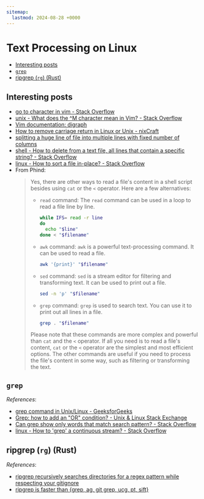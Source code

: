 ```yaml
---
sitemap:
  lastmod: 2024-08-28 +0000
---
```


# Text Processing on Linux

- [Interesting posts](#interesting-posts)
- [`grep`](#grep)
- [ripgrep (`rg`) (Rust)](#ripgrep-rg-rust)

## Interesting posts

- [go to character in vim - Stack Overflow](https://stackoverflow.com/questions/543738/go-to-character-in-vim)
- [unix - What does the ^M character mean in Vim? - Stack Overflow](https://stackoverflow.com/questions/5843495/what-does-the-m-character-mean-in-vim)
- [Vim documentation: digraph](https://vimdoc.sourceforge.net/htmldoc/digraph.html#digraph-table)
- [How to remove carriage return in Linux or Unix - nixCraft](https://www.cyberciti.biz/faq/how-to-remove-carriage-return-in-linux-or-unix/)
- [splitting a huge line of file into multiple lines with fixed number of columns](https://www.unix.com/shell-programming-and-scripting/166969-splitting-huge-line-file-into-multiple-lines-fixed-number-columns.html)
- [shell - How to delete from a text file, all lines that contain a specific string? - Stack Overflow](https://stackoverflow.com/questions/5410757/how-to-delete-from-a-text-file-all-lines-that-contain-a-specific-string)
- [linux - How to sort a file in-place? - Stack Overflow](https://stackoverflow.com/questions/29244351/how-to-sort-a-file-in-place)
- From Phind:
  > Yes, there are other ways to read a file's content in a shell script besides using `cat` or the `<` operator. Here are a few alternatives:
  >
  > - `read` command: The `read` command can be used in a loop to read a file line by line.
  >
  >   ```bash
  >   while IFS= read -r line
  >   do
  >     echo "$line"
  >   done < "$filename"
  >   ```
  >
  > - `awk` command: `awk` is a powerful text-processing command. It can be used to read a file.
  >
  >   ```bash
  >   awk '{print}' "$filename"
  >   ```
  >
  > - `sed` command: `sed` is a stream editor for filtering and transforming text. It can be used to print out a file.
  >
  >   ```bash
  >   sed -n 'p' "$filename"
  >   ```
  >
  > - `grep` command: `grep` is used to search text. You can use it to print out all lines in a file.
  >
  >   ```bash
  >   grep . "$filename"
  >   ```
  >
  > Please note that these commands are more complex and powerful than `cat` and the `<` operator. If all you need is to read a file's content, `cat` or the `<` operator are the simplest and most efficient options. The other commands are useful if you need to process the file's content in some way, such as filtering or transforming the text.

## `grep`

*References*:

- [grep command in Unix/Linux - GeeksforGeeks](https://www.geeksforgeeks.org/grep-command-in-unixlinux/)
- [Grep: how to add an "OR" condition? - Unix & Linux Stack Exchange](https://unix.stackexchange.com/questions/25821/grep-how-to-add-an-or-condition)
- [Can grep show only words that match search pattern? - Stack Overflow](https://stackoverflow.com/questions/1546711/can-grep-show-only-words-that-match-search-pattern)
- [linux - How to 'grep' a continuous stream? - Stack Overflow](https://stackoverflow.com/questions/7161821/how-to-grep-a-continuous-stream)

## ripgrep (`rg`) (Rust)

*References*:

- [ripgrep recursively searches directories for a regex pattern while respecting your gitignore](https://github.com/BurntSushi/ripgrep)
- [ripgrep is faster than {grep, ag, git grep, ucg, pt, sift}](https://blog.burntsushi.net/ripgrep/)
